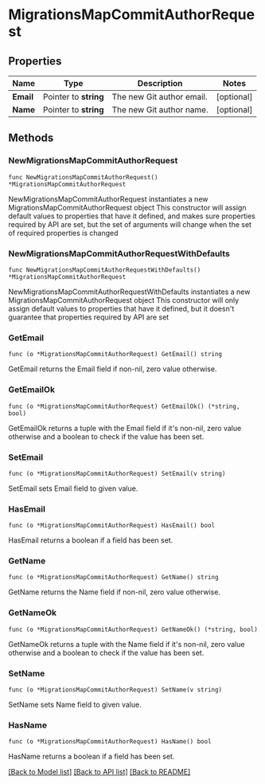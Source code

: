 # MigrationsMapCommitAuthorRequest

## Properties

Name | Type | Description | Notes
------------ | ------------- | ------------- | -------------
**Email** | Pointer to **string** | The new Git author email. | [optional] 
**Name** | Pointer to **string** | The new Git author name. | [optional] 

## Methods

### NewMigrationsMapCommitAuthorRequest

`func NewMigrationsMapCommitAuthorRequest() *MigrationsMapCommitAuthorRequest`

NewMigrationsMapCommitAuthorRequest instantiates a new MigrationsMapCommitAuthorRequest object
This constructor will assign default values to properties that have it defined,
and makes sure properties required by API are set, but the set of arguments
will change when the set of required properties is changed

### NewMigrationsMapCommitAuthorRequestWithDefaults

`func NewMigrationsMapCommitAuthorRequestWithDefaults() *MigrationsMapCommitAuthorRequest`

NewMigrationsMapCommitAuthorRequestWithDefaults instantiates a new MigrationsMapCommitAuthorRequest object
This constructor will only assign default values to properties that have it defined,
but it doesn't guarantee that properties required by API are set

### GetEmail

`func (o *MigrationsMapCommitAuthorRequest) GetEmail() string`

GetEmail returns the Email field if non-nil, zero value otherwise.

### GetEmailOk

`func (o *MigrationsMapCommitAuthorRequest) GetEmailOk() (*string, bool)`

GetEmailOk returns a tuple with the Email field if it's non-nil, zero value otherwise
and a boolean to check if the value has been set.

### SetEmail

`func (o *MigrationsMapCommitAuthorRequest) SetEmail(v string)`

SetEmail sets Email field to given value.

### HasEmail

`func (o *MigrationsMapCommitAuthorRequest) HasEmail() bool`

HasEmail returns a boolean if a field has been set.

### GetName

`func (o *MigrationsMapCommitAuthorRequest) GetName() string`

GetName returns the Name field if non-nil, zero value otherwise.

### GetNameOk

`func (o *MigrationsMapCommitAuthorRequest) GetNameOk() (*string, bool)`

GetNameOk returns a tuple with the Name field if it's non-nil, zero value otherwise
and a boolean to check if the value has been set.

### SetName

`func (o *MigrationsMapCommitAuthorRequest) SetName(v string)`

SetName sets Name field to given value.

### HasName

`func (o *MigrationsMapCommitAuthorRequest) HasName() bool`

HasName returns a boolean if a field has been set.


[[Back to Model list]](../README.md#documentation-for-models) [[Back to API list]](../README.md#documentation-for-api-endpoints) [[Back to README]](../README.md)


